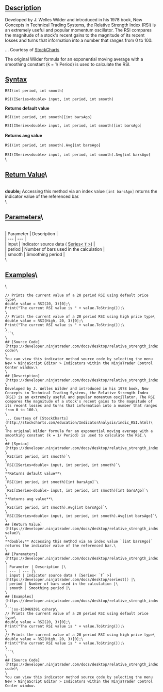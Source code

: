 ## [Description](https://developer.ninjatrader.com/docs/desktop/relative_strength_index_rsi\#description)

Developed by J. Welles Wilder and introduced in his 1978 book, New Concepts in Technical Trading Systems, the Relative Strength Index (RSI) is an extremely useful and popular momentum oscillator. The RSI compares the magnitude of a stock's recent gains to the magnitude of its recent losses and turns that information into a number that ranges from 0 to 100.

... Courtesy of [StockCharts](http://stockcharts.com/education/IndicatorAnalysis/indic_RSI.html)

The original Wilder formula for an exponential moving average with a smoothing constant (k = 1/ Period) is used to calculate the RSI.

## [Syntax](https://developer.ninjatrader.com/docs/desktop/relative_strength_index_rsi\#syntax)

`RSI(int period, int smooth)`

`RSI(ISeries<double> input, int period, int smooth)`

**Returns default value**

`RSI(int period, int smooth)[int barsAgo]`

`RSI[ISeries<double> input, int period, int smooth)[int barsAgo]`\
\
**Returns avg value**\
\
`RSI(int period, int smooth).Avg[int barsAgo]`\
\
`RSI(ISeries<double> input, int period, int smooth).Avg[int barsAgo]`\
\
## [Return Value](https://developer.ninjatrader.com/docs/desktop/relative_strength_index_rsi\#return-value)\
\
**double;** Accessing this method via an index value `[int barsAgo]` returns the indicator value of the referenced bar.\
\
## [Parameters](https://developer.ninjatrader.com/docs/desktop/relative_strength_index_rsi\#parameters)\
\
| Parameter | Description |\
| --- | --- |\
| input | Indicator source data ( [Series< `T` >](https://developer.ninjatrader.com/docs/desktop/seriest)) |\
| period | Number of bars used in the calculation |\
| smooth | Smoothing period |\
\
## [Examples](https://developer.ninjatrader.com/docs/desktop/relative_strength_index_rsi\#examples)\
\
```jsx-150469391 csharp\
// Prints the current value of a 20 period RSI using default price type\
double value = RSI(20, 3)[0];\
Print("The current RSI value is " + value.ToString());\
\
// Prints the current value of a 20 period RSI using high price type\
double value = RSI(High, 20, 3)[0];\
Print("The current RSI value is " + value.ToString());\
\
```\
\
## [Source Code](https://developer.ninjatrader.com/docs/desktop/relative_strength_index_rsi\#source-code)\
\
You can view this indicator method source code by selecting the menu New > NinjaScript Editor > Indicators within the NinjaTrader Control Center window.\
\
## [Description](https://developer.ninjatrader.com/docs/desktop/relative_strength_index_rsi\#description)\
\
Developed by J. Welles Wilder and introduced in his 1978 book, New Concepts in Technical Trading Systems, the Relative Strength Index (RSI) is an extremely useful and popular momentum oscillator. The RSI compares the magnitude of a stock's recent gains to the magnitude of its recent losses and turns that information into a number that ranges from 0 to 100.\
\
... Courtesy of [StockCharts](http://stockcharts.com/education/IndicatorAnalysis/indic_RSI.html)\
\
The original Wilder formula for an exponential moving average with a smoothing constant (k = 1/ Period) is used to calculate the RSI.\
\
## [Syntax](https://developer.ninjatrader.com/docs/desktop/relative_strength_index_rsi\#syntax)\
\
`RSI(int period, int smooth)`\
\
`RSI(ISeries<double> input, int period, int smooth)`\
\
**Returns default value**\
\
`RSI(int period, int smooth)[int barsAgo]`\
\
`RSI[ISeries<double> input, int period, int smooth)[int barsAgo]`\
\
**Returns avg value**\
\
`RSI(int period, int smooth).Avg[int barsAgo]`\
\
`RSI(ISeries<double> input, int period, int smooth).Avg[int barsAgo]`\
\
## [Return Value](https://developer.ninjatrader.com/docs/desktop/relative_strength_index_rsi\#return-value)\
\
**double;** Accessing this method via an index value `[int barsAgo]` returns the indicator value of the referenced bar.\
\
## [Parameters](https://developer.ninjatrader.com/docs/desktop/relative_strength_index_rsi\#parameters)\
\
| Parameter | Description |\
| --- | --- |\
| input | Indicator source data ( [Series< `T` >](https://developer.ninjatrader.com/docs/desktop/seriest)) |\
| period | Number of bars used in the calculation |\
| smooth | Smoothing period |\
\
## [Examples](https://developer.ninjatrader.com/docs/desktop/relative_strength_index_rsi\#examples)\
\
```jsx-150469391 csharp\
// Prints the current value of a 20 period RSI using default price type\
double value = RSI(20, 3)[0];\
Print("The current RSI value is " + value.ToString());\
\
// Prints the current value of a 20 period RSI using high price type\
double value = RSI(High, 20, 3)[0];\
Print("The current RSI value is " + value.ToString());\
\
```\
\
## [Source Code](https://developer.ninjatrader.com/docs/desktop/relative_strength_index_rsi\#source-code)\
\
You can view this indicator method source code by selecting the menu New > NinjaScript Editor > Indicators within the NinjaTrader Control Center window.